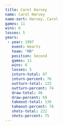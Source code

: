 ```yaml
---
title: Carol Harvey
name: Carol Harvey
name-sort: Harvey, Carol
games: 11
wins: 6
losses: 5
years:
 - year: 1997
   event: Hearts
   team: "MB"
   position: Second
   games: 11
   wins: 6
   losses: 5
   inturn-total: 97
   inturn-percent: 76
   outturn-total: 125
   outturn-percent: 74
   draw-total: 86
   draw-percent: 69
   takeout-total: 136
   takeout-percent: 78
   shots-total: 222
   shots-percent: 75
---
```


